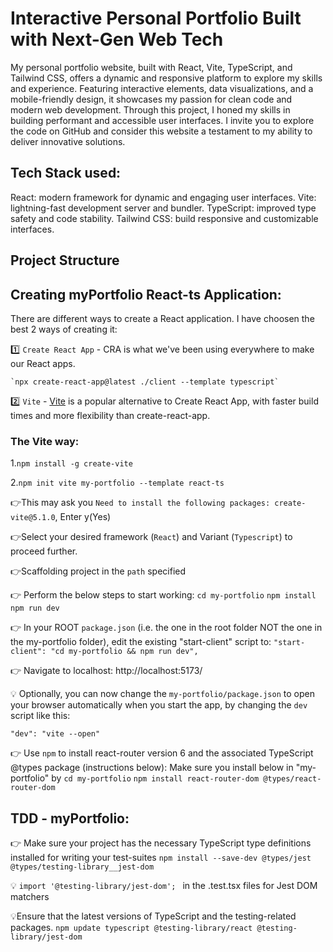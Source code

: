 # Interactive Personal Portfolio Built with Next-Gen Web Tech

My personal portfolio website, built with React, Vite, TypeScript, and Tailwind CSS, offers a dynamic and responsive platform to explore my skills and experience. Featuring interactive elements, data visualizations, and a mobile-friendly design, it showcases my passion for clean code and modern web development. Through this project, I honed my skills in building performant and accessible user interfaces. I invite you to explore the code on GitHub and consider this website a testament to my ability to deliver innovative solutions.

## Tech Stack used:

React: modern framework for dynamic and engaging user interfaces.
Vite: lightning-fast development server and bundler.
TypeScript: improved type safety and code stability.
Tailwind CSS: build responsive and customizable interfaces.

## Project Structure

## Creating myPortfolio React-ts Application:

There are different ways to create a React application. I have choosen the best 2 ways of creating it:

1️⃣ `Create React App` - CRA is what we've been using everywhere to make our React apps.

```
`npx create-react-app@latest ./client --template typescript`
```

2️⃣ `Vite` - [Vite](https://vitejs.dev/guide/) is a popular alternative to Create React App, with faster build times and more flexibility than create-react-app.

### The Vite way:

<!-- To install Vite globally: -->

1.`npm install -g create-vite`

<!-- To initialise the Vite app with React-ts : -->

2.`npm init vite my-portfolio --template react-ts`

👉This may ask you
`Need to install the following packages: create-vite@5.1.0`, Enter y(Yes)

👉Select your desired framework (`React`) and Variant (`Typescript`) to proceed further.

👉Scaffolding project in the `path` specified

👉 Perform the below steps to start working:
`cd my-portfolio`
`npm install`
`npm run dev`

👉 In your ROOT `package.json` (i.e. the one in the root folder NOT the one in the my-portfolio folder), edit the existing "start-client" script to:
`"start-client": "cd my-portfolio && npm run dev",`

👉 Navigate to localhost: http://localhost:5173/

💡 Optionally, you can now change the `my-portfolio/package.json` to open your browser automatically when you start the app, by changing the `dev` script like this:

`"dev": "vite --open"`

👉 Use `npm` to install react-router version 6 and the associated TypeScript @types package (instructions below):
Make sure you install below in "my-portfolio" by `cd my-portfolio`
`npm install react-router-dom @types/react-router-dom`

## TDD - myPortfolio:

👉 Make sure your project has the necessary TypeScript type definitions installed for writing your test-suites
`npm install --save-dev @types/jest @types/testing-library__jest-dom`

💡 `import '@testing-library/jest-dom'; ` in the .test.tsx files for Jest DOM matchers

💡Ensure that the latest versions of TypeScript and the testing-related packages.
`npm update typescript @testing-library/react @testing-library/jest-dom`
